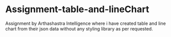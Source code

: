 # Assignment-table-and-lineChart
Assignment by Arthashastra Intelligence where i have created table and line chart from their json data without any styling library as per requested.
